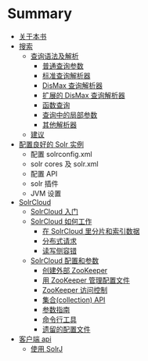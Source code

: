 # Summary

* [关于本书](README.md)
* [搜索](sou_suo.md)
   * [查询语法及解析](cha_xun_yu_fa_ji_jie_xi.md)
       * [普通查询参数](pu_tong_cha_xun_can_shu.md)
       * [标准查询解析器](biao_zhun_cha_xun_jie_xi_qi.md)
       * [DisMax 查询解析器](dismax_cha_xun_jie_xi_qi.md)
       * [扩展的 DisMax 查询解析器](kuo_zhan_de_dismax_cha_xun_jie_xi_qi.md)
       * [函数查询](han_shu_cha_xun.md)
       * [查询中的局部参数](cha_xun_zhong_de_ju_bu_can_shu.md)
       * [其他解析器](qi_ta_jie_xi_qi.md)
   * [建议](jian_yi.md)
* [配置良好的 Solr 实例](pei_zhi_liang_hao_de_solr_shi_li.md)
   * 配置 solrconfig.xml
   * solr cores 及 solr.xml
   * 配置 API
   * solr 插件
   * JVM 设置
* [SolrCloud](solrcloud.md)
   * [SolrCloud 入门](solrcloud_ru_men.md)
   * [SolrCloud 如何工作](solrcloud_ru_he_gong_zuo.md)
       * [在 SolrCloud 里分片和索引数据](zai_solrcloud_li_fen_pian_he_suo_yin_shu_ju.md)
       * [分布式请求](fen_bu_shi_qing_qiu.md)
       * [读写侧容错](du_xie_ce_rong_cuo.md)
   * [SolrCloud 配置和参数](solrcloud_pei_zhi_he_can_shu.md)
       * [创建外部 ZooKeeper](chuang_jian_wai_bu_zookeeper.md)
       * [用 ZooKeeper 管理配置文件](yong_zookeeper_guan_li_pei_zhi_wen_jian.md)
       * [ZooKeeper 访问控制](zookeeper_fang_wen_kong_zhi.md)
       * [集合(collection) API](ji_540828_collection__api.md)
       * [参数指南](can_shu_zhi_nan.md)
       * [命令行工具](ming_ling_xing_gong_ju.md)
       * [遗留的配置文件](yi_liu_de_pei_zhi_wen_jian.md)
* [客户端 api](ke_hu_duan_api.md)
   * [使用 SolrJ](shi_yong_solrj.md)

